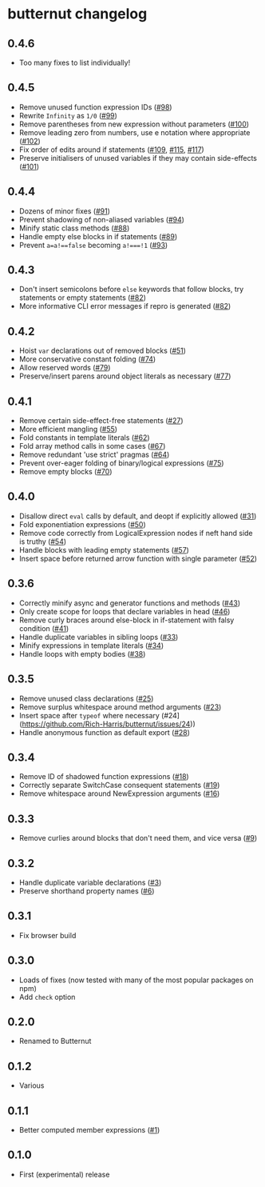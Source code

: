 # butternut changelog

## 0.4.6

* Too many fixes to list individually!

## 0.4.5

* Remove unused function expression IDs ([#98](https://github.com/Rich-Harris/butternut/pull/98))
* Rewrite `Infinity` as `1/0` ([#99](https://github.com/Rich-Harris/butternut/pull/99))
* Remove parentheses from new expression without parameters ([#100](https://github.com/Rich-Harris/butternut/pull/100))
* Remove leading zero from numbers, use e notation where appropriate ([#102](https://github.com/Rich-Harris/butternut/pull/102))
* Fix order of edits around if statements ([#109](https://github.com/Rich-Harris/butternut/issues/109), [#115](https://github.com/Rich-Harris/butternut/issues/115), [#117](https://github.com/Rich-Harris/butternut/issues/117))
* Preserve initialisers of unused variables if they may contain side-effects ([#101](https://github.com/Rich-Harris/butternut/issues/101))

## 0.4.4

* Dozens of minor fixes ([#91](https://github.com/Rich-Harris/butternut/pull/91))
* Prevent shadowing of non-aliased variables ([#94](https://github.com/Rich-Harris/butternut/issues/94))
* Minify static class methods ([#88](https://github.com/Rich-Harris/butternut/pull/88))
* Handle empty else blocks in if statements ([#89](https://github.com/Rich-Harris/butternut/issues/89))
* Prevent `a=a!==false` becoming `a!===!1` ([#93](https://github.com/Rich-Harris/butternut/pull/93))

## 0.4.3

* Don't insert semicolons before `else` keywords that follow blocks, try statements or empty statements ([#82](https://github.com/Rich-Harris/butternut/issues/82))
* More informative CLI error messages if repro is generated ([#82](https://github.com/Rich-Harris/butternut/issues/82))

## 0.4.2

* Hoist `var` declarations out of removed blocks ([#51](https://github.com/Rich-Harris/butternut/issues/51))
* More conservative constant folding ([#74](https://github.com/Rich-Harris/butternut/issues/74))
* Allow reserved words ([#79](https://github.com/Rich-Harris/butternut/issues/79))
* Preserve/insert parens around object literals as necessary ([#77](https://github.com/Rich-Harris/butternut/issues/77))

## 0.4.1

* Remove certain side-effect-free statements ([#27](https://github.com/Rich-Harris/butternut/issues/27))
* More efficient mangling ([#55](https://github.com/Rich-Harris/butternut/issues/55))
* Fold constants in template literals ([#62](https://github.com/Rich-Harris/butternut/issues/62))
* Fold array method calls in some cases ([#67](https://github.com/Rich-Harris/butternut/pull/67))
* Remove redundant 'use strict' pragmas ([#64](https://github.com/Rich-Harris/butternut/issues/64))
* Prevent over-eager folding of binary/logical expressions ([#75](https://github.com/Rich-Harris/butternut/issues/75))
* Remove empty blocks ([#70](https://github.com/Rich-Harris/butternut/issues/70))

## 0.4.0

* Disallow direct `eval` calls by default, and deopt if explicitly allowed ([#31](https://github.com/Rich-Harris/butternut/issues/31))
* Fold exponentiation expressions ([#50](https://github.com/Rich-Harris/butternut/pull/50))
* Remove code correctly from LogicalExpression nodes if neft hand side is truthy ([#54](https://github.com/Rich-Harris/butternut/issues/54))
* Handle blocks with leading empty statements ([#57](https://github.com/Rich-Harris/butternut/issues/57))
* Insert space before returned arrow function with single parameter ([#52](https://github.com/Rich-Harris/butternut/issues/52))

## 0.3.6

* Correctly minify async and generator functions and methods ([#43](https://github.com/Rich-Harris/butternut/issues/43))
* Only create scope for loops that declare variables in head ([#46](https://github.com/Rich-Harris/butternut/issues/46))
* Remove curly braces around else-block in if-statement with falsy condition ([#41](https://github.com/Rich-Harris/butternut/issues/41))
* Handle duplicate variables in sibling loops ([#33](https://github.com/Rich-Harris/butternut/issues/33))
* Minify expressions in template literals ([#34](https://github.com/Rich-Harris/butternut/issues/34))
* Handle loops with empty bodies ([#38](https://github.com/Rich-Harris/butternut/issues/38))

## 0.3.5

* Remove unused class declarations ([#25](https://github.com/Rich-Harris/butternut/pull/25))
* Remove surplus whitespace around method arguments ([#23](https://github.com/Rich-Harris/butternut/issues/23))
* Insert space after `typeof` where necessary (#24](https://github.com/Rich-Harris/butternut/issues/24))
* Handle anonymous function as default export ([#28](https://github.com/Rich-Harris/butternut/issues/28))

## 0.3.4

* Remove ID of shadowed function expressions ([#18](https://github.com/Rich-Harris/butternut/issues/18))
* Correctly separate SwitchCase consequent statements ([#19](https://github.com/Rich-Harris/butternut/issues/19))
* Remove whitespace around NewExpression arguments ([#16](https://github.com/Rich-Harris/butternut/issues/16))

## 0.3.3

* Remove curlies around blocks that don't need them, and vice versa ([#9](https://github.com/Rich-Harris/butternut/issues/9))

## 0.3.2

* Handle duplicate variable declarations ([#3](https://github.com/Rich-Harris/butternut/issues/3))
* Preserve shorthand property names ([#6](https://github.com/Rich-Harris/butternut/issues/6))

## 0.3.1

* Fix browser build

## 0.3.0

* Loads of fixes (now tested with many of the most popular packages on npm)
* Add `check` option

## 0.2.0

* Renamed to Butternut

## 0.1.2

* Various

## 0.1.1

* Better computed member expressions ([#1](https://github.com/Rich-Harris/butternut/issues/1))

## 0.1.0

* First (experimental) release
